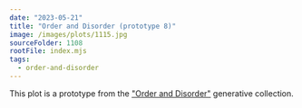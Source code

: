 ```yaml
---
date: "2023-05-21"
title: "Order and Disorder (prototype 8)"
image: /images/plots/1115.jpg
sourceFolder: 1108
rootFile: index.mjs
tags:
  - order-and-disorder
---
```


This plot is a prototype from the ["Order and Disorder"](/plots/tags/order-and-disorder) generative collection.